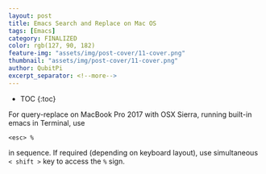 ```yaml
---
layout: post
title: Emacs Search and Replace on Mac OS
tags: [Emacs]
category: FINALIZED
color: rgb(127, 90, 182)
feature-img: "assets/img/post-cover/11-cover.png"
thumbnail: "assets/img/post-cover/11-cover.png"
author: QubitPi
excerpt_separator: <!--more-->
---
```


<!--more-->

* TOC
{:toc}

For query-replace on MacBook Pro 2017 with OSX Sierra, running built-in emacs in Terminal, use

    <esc> % 

in sequence. If required (depending on keyboard layout), use simultaneous `< shift >` key to access the `%` sign.
